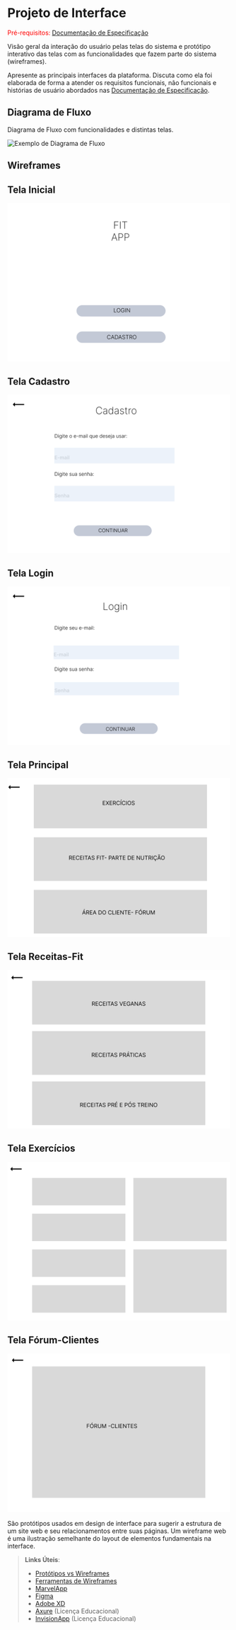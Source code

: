 
# Projeto de Interface

<span style="color:red">Pré-requisitos: <a href="2-Especificação do Projeto.md"> Documentação de Especificação</a></span>

Visão geral da interação do usuário pelas telas do sistema e protótipo interativo das telas com as funcionalidades que fazem parte do sistema (wireframes).

 Apresente as principais interfaces da plataforma. Discuta como ela foi elaborada de forma a atender os requisitos funcionais, não funcionais e histórias de usuário abordados nas <a href="2-Especificação do Projeto.md"> Documentação de Especificação</a>.

## Diagrama de Fluxo

Diagrama de Fluxo com funcionalidades e distintas telas.


![Exemplo de Diagrama de Fluxo](img/diagrama_fluxo.jpg)


## Wireframes

## Tela Inicial
![Tela Inicial](img/Wireframe1.png)
## Tela Cadastro
![Tela Cadastro](img/Wireframe2.png)
## Tela Login
![Tela Login](img/Wireframe3.png)
## Tela Principal
![Tela Principal](img/Wireframe4.png)
## Tela Receitas-Fit
![Tela Receitas-Fit](img/Wireframe5.png)
## Tela Exercícios
![Tela Exercícios](img/Wireframe6.png)
## Tela Fórum-Clientes
![Tela Fórum-Clientes](img/Wireframe7.png)

São protótipos usados em design de interface para sugerir a estrutura de um site web e seu relacionamentos entre suas páginas. Um wireframe web é uma ilustração semelhante do layout de elementos fundamentais na interface.
 
> **Links Úteis**:
> - [Protótipos vs Wireframes](https://www.nngroup.com/videos/prototypes-vs-wireframes-ux-projects/)
> - [Ferramentas de Wireframes](https://rockcontent.com/blog/wireframes/)
> - [MarvelApp](https://marvelapp.com/developers/documentation/tutorials/)
> - [Figma](https://www.figma.com/)
> - [Adobe XD](https://www.adobe.com/br/products/xd.html#scroll)
> - [Axure](https://www.axure.com/edu) (Licença Educacional)
> - [InvisionApp](https://www.invisionapp.com/) (Licença Educacional)
